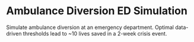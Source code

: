# Ambulance Diversion ED Simulation
Simulate ambulance diversion at an emergency department. Optimal data-driven thresholds lead to ~10 lives saved in a 2-week crisis event.
